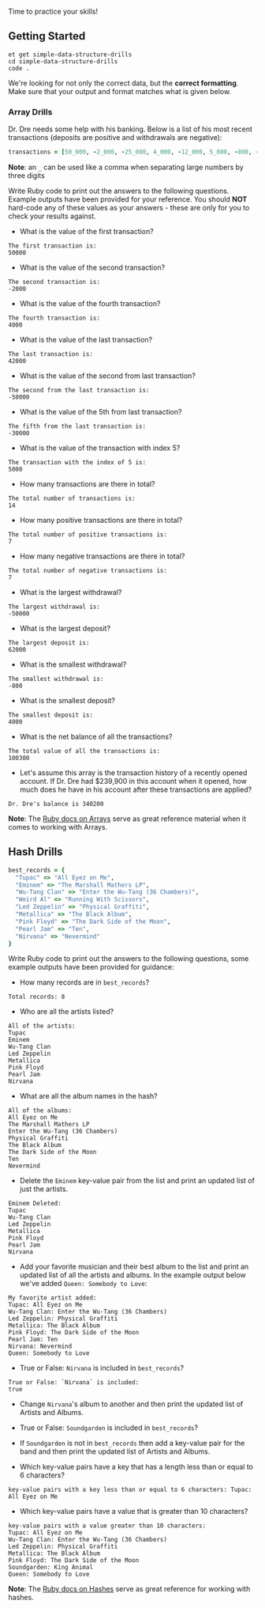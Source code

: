 Time to practice your skills!

## Getting Started
```no-highlight
et get simple-data-structure-drills
cd simple-data-structure-drills
code .
```

We're looking for not only the correct data, but the **correct formatting**. Make sure that your output and format matches what is given below.

### Array Drills

Dr. Dre needs some help with his banking.
Below is a list of his most recent transactions (deposits are positive and withdrawals are negative):

```ruby
transactions = [50_000, -2_000, -25_000, 4_000, -12_000, 5_000, -800, -900, 43_000, -30_000, 15_000, 62_000, -50_000, 42_000]
```

**Note**: an `_` can be used like a comma when separating large numbers by three digits

Write Ruby code to print out the answers to the following questions. Example outputs have been provided for your reference.
You should **NOT** hard-code any of these values as your answers - these are only for you to check your results against.

* What is the value of the first transaction?
```no-highlight
The first transaction is:
50000
```
* What is the value of the second transaction?
```no-highlight
The second transaction is:
-2000
```
* What is the value of the fourth transaction?
```no-highlight
The fourth transaction is:
4000
```
* What is the value of the last transaction?
```no-highlight
The last transaction is:
42000
```
* What is the value of the second from last transaction?
```no-highlight
The second from the last transaction is:
-50000
```
* What is the value of the 5th from last transaction?
```no-highlight
The fifth from the last transaction is:
-30000
```
* What is the value of the transaction with index 5?
```no-highlight
The transaction with the index of 5 is:
5000
```
* How many transactions are there in total?
```no-highlight
The total number of transactions is:
14
```
* How many positive transactions are there in total?
```no-highlight
The total number of positive transactions is:
7
```
* How many negative transactions are there in total?
```no-highlight
The total number of negative transactions is:
7
```
* What is the largest withdrawal?
```no-highlight
The largest withdrawal is:
-50000
```
* What is the largest deposit?
```no-highlight
The largest deposit is:
62000
```
* What is the smallest withdrawal?
```no-highlight
The smallest withdrawal is:
-800
```
* What is the smallest deposit?
```no-highlight
The smallest deposit is:
4000
```
* What is the net balance of all the transactions?
```no-highlight
The total value of all the transactions is:
100300
```
* Let's assume this array is the transaction history of a recently opened account. If Dr. Dre had $239,900 in this account when it opened, how much does he have in his account after these transactions are applied?
```no-highlight
Dr. Dre's balance is 340200
```

**Note**: The [Ruby docs on Arrays][ruby-array-docs] serve as great reference
material when it comes to working with Arrays.

## Hash Drills

```ruby
best_records = {
  "Tupac" => "All Eyez on Me",
  "Eminem" => "The Marshall Mathers LP",
  "Wu-Tang Clan" => "Enter the Wu-Tang (36 Chambers)",
  "Weird Al" => "Running With Scissors",
  "Led Zeppelin" => "Physical Graffiti",
  "Metallica" => "The Black Album",
  "Pink Floyd" => "The Dark Side of the Moon",
  "Pearl Jam" => "Ten",
  "Nirvana" => "Nevermind"
}
```

Write Ruby code to print out the answers to the following questions, some example outputs have been provided for guidance:

* How many records are in `best_records`?
```no-highlight
Total records: 8
```
* Who are all the artists listed?
```
All of the artists:
Tupac
Eminem
Wu-Tang Clan
Led Zeppelin
Metallica
Pink Floyd
Pearl Jam
Nirvana
```
* What are all the album names in the hash?
```no-highlight
All of the albums:
All Eyez on Me
The Marshall Mathers LP
Enter the Wu-Tang (36 Chambers)
Physical Graffiti
The Black Album
The Dark Side of the Moon
Ten
Nevermind
```
* Delete the `Eminem` key-value pair from the list and print an updated list of just the artists.
```no-highlight
Eminem Deleted:
Tupac
Wu-Tang Clan
Led Zeppelin
Metallica
Pink Floyd
Pearl Jam
Nirvana
```
* Add your favorite musician and their best album to the list and print an updated list of all the artists and albums. In the example output below we've added `Queen: Somebody to Love`:
```no-highlight
My favorite artist added:
Tupac: All Eyez on Me
Wu-Tang Clan: Enter the Wu-Tang (36 Chambers)
Led Zeppelin: Physical Graffiti
Metallica: The Black Album
Pink Floyd: The Dark Side of the Moon
Pearl Jam: Ten
Nirvana: Nevermind
Queen: Somebody to Love
```
* True or False: `Nirvana` is included in `best_records`?
```no-highlight
True or False: `Nirvana` is included:
true
```
* Change `Nirvana`'s album to another and then print the updated list of Artists and Albums.

* True or False: `Soundgarden` is included in `best_records`?

* If `Soundgarden` is not in `best_records` then add a key-value pair for the band and then print the updated list of Artists and Albums.

* Which key-value pairs have a key that has a length less than or equal to 6 characters?
```no-highlight
key-value pairs with a key less than or equal to 6 characters: Tupac: All Eyez on Me
```
* Which key-value pairs have a value that is greater than 10 characters?
```no-highlight
key-value pairs with a value greater than 10 characters:
Tupac: All Eyez on Me
Wu-Tang Clan: Enter the Wu-Tang (36 Chambers)
Led Zeppelin: Physical Graffiti
Metallica: The Black Album
Pink Floyd: The Dark Side of the Moon
Soundgarden: King Animal
Queen: Somebody to Love
```

**Note**: The [Ruby docs on Hashes][ruby-hash-docs] serve as great reference for
working with hashes.

[ruby-array-docs]: http://www.ruby-doc.org/core/Array.html
[ruby-hash-docs]: http://www.ruby-doc.org/core/Hash.html
